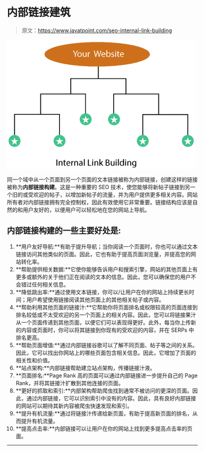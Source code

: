 # 内部链接建筑

> 原文：<https://www.javatpoint.com/seo-internal-link-building>

![SEO Internet link building 1](img/e09f3f80ceb4fe1c4498203ad4206279.png)

同一个域中从一个页面到另一个页面的文本链接被称为内部链接，创建这样的链接被称为**内部链接构建**。这是一种重要的 SEO 技术，使您能够将新帖子链接到另一个旧的或受欢迎的帖子，以增加新帖子的流量，并为用户提供更多相关内容。网站所有者对内部链接拥有完全控制权，因此有效使用它非常重要。链接结构应该是自然的和用户友好的，以便用户可以轻松地在您的网站上导航。

## 内部链接构建的一些主要好处是:

1.  **用户友好导航:**有助于提升导航；当你阅读一个页面时，你也可以通过文本链接访问其他类似的页面。因此，它也有助于提高页面浏览量，并提高您的网站转化率。
2.  **帮助提供相关数据:**它使你能够告诉用户和搜索引擎，网站的其他页面上有更多或额外的关于他们正在阅读的文本的信息。因此，您可以确保您的用户不会错过任何相关信息。
3.  **降低跳出率:**通过使用文本链接，你可以/让用户在你的网站上持续更长时间；用户希望使用链接阅读其他页面上的其他相关帖子或内容。
4.  **帮助利用其他页面的链接汁:**它帮助你将页面排名或权限较高的页面连接到排名较低或不太受欢迎的另一个页面上的相关内容。因此，您可以将链接果汁从一个页面传递到其他页面，以便它们可以表现得更好。此外，每当你上传新的内容或页面时，你可以将其链接到你现有的受欢迎的内容，并在 SERPs 中排名更高。
5.  **帮助页面增值:**通过内部链接谷歌可以了解不同页面、帖子等之间的关系。因此，它可以找出你网站上的哪些页面包含相关信息。因此，它增加了页面的相关性和价值。
6.  **站点架构:**内部链接帮助建立站点架构，传播链接汁液。
7.  **页面排名:**Page Rank 高的页面可以通过内部链接进一步提升自己的 Page Rank，并将其链接汁扩散到其他连接的页面。
8.  **更好的抓取和索引:**内部架构帮助爬虫找到通常不被访问的更深的页面。因此，通过内部链接，它可以识别索引中没有的内容。因此，具有良好内部链接的网站可以期待其新内容被爬虫快速发现和索引。
9.  **提升有机流量:**通过将链接汁传递给新页面，有助于提高新页面的排名，从而提升有机流量。
10.  **提高点击率:**内部链接可以让用户在你的网站上找到更多提高点击率的页面。

* * *